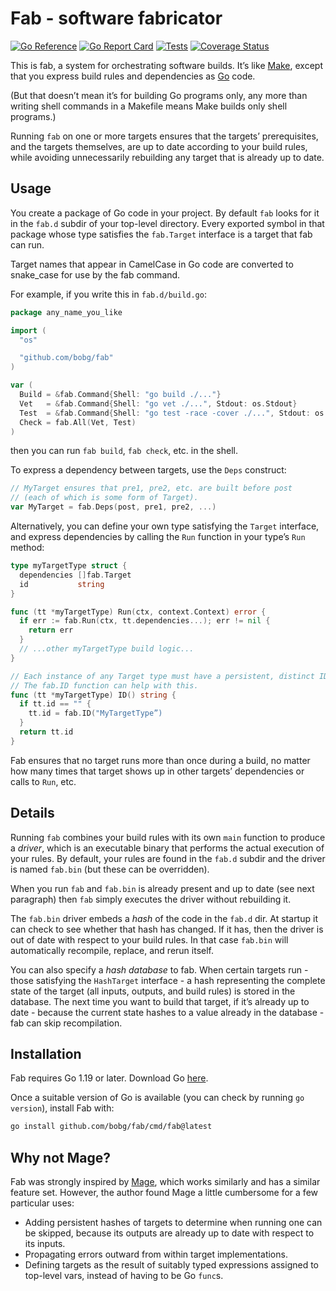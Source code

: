 # Fab - software fabricator

[![Go Reference](https://pkg.go.dev/badge/github.com/bobg/fab.svg)](https://pkg.go.dev/github.com/bobg/fab)
[![Go Report Card](https://goreportcard.com/badge/github.com/bobg/fab)](https://goreportcard.com/report/github.com/bobg/fab)
[![Tests](https://github.com/bobg/fab/actions/workflows/go.yml/badge.svg)](https://github.com/bobg/fab/actions/workflows/go.yml)
[![Coverage Status](https://coveralls.io/repos/github/bobg/fab/badge.svg?branch=main)](https://coveralls.io/github/bobg/fab?branch=main)

This is fab,
a system for orchestrating software builds.
It’s like [Make](https://en.wikipedia.org/wiki/Make_(software)),
except that you express build rules and dependencies as [Go](https://go.dev/) code.

(But that doesn’t mean it’s for building Go programs only,
any more than writing shell commands in a Makefile means Make builds only shell programs.)

Running `fab` on one or more targets ensures that the targets’ prerequisites,
and the targets themselves,
are up to date according to your build rules,
while avoiding unnecessarily rebuilding any target that is already up to date.

## Usage

You create a package of Go code in your project.
By default `fab` looks for it in the `fab.d` subdir of your top-level directory.
Every exported symbol in that package
whose type satisfies the `fab.Target` interface
is a target that fab can run.

Target names that appear in CamelCase in Go code
are converted to snake_case for use by the fab command.

For example, if you write this in `fab.d/build.go`:

```go
package any_name_you_like

import (
  "os"

  "github.com/bobg/fab"
)

var (
  Build = &fab.Command{Shell: "go build ./..."}
  Vet   = &fab.Command{Shell: "go vet ./...", Stdout: os.Stdout}
  Test  = &fab.Command{Shell: "go test -race -cover ./...", Stdout: os.Stdout}
  Check = fab.All(Vet, Test)
)
```

then you can run `fab build`, `fab check`, etc. in the shell.

To express a dependency between targets, use the `Deps` construct:

```go
// MyTarget ensures that pre1, pre2, etc. are built before post
// (each of which is some form of Target).
var MyTarget = fab.Deps(post, pre1, pre2, ...)
```

Alternatively,
you can define your own type satisfying the `Target` interface,
and express dependencies by calling the `Run` function in your type’s `Run` method:

```go
type myTargetType struct {
  dependencies []fab.Target
  id           string
}

func (tt *myTargetType) Run(ctx, context.Context) error {
  if err := fab.Run(ctx, tt.dependencies...); err != nil {
    return err
  }
  // ...other myTargetType build logic...
}

// Each instance of any Target type must have a persistent, distinct ID.
// The fab.ID function can help with this.
func (tt *myTargetType) ID() string {
  if tt.id == "" {
    tt.id = fab.ID("MyTargetType”)
  }
  return tt.id
}
```

Fab ensures that no target runs more than once during a build,
no matter how many times that target shows up in other targets’ dependencies
or calls to `Run`, etc.

## Details

Running `fab` combines your build rules with its own `main` function to produce a _driver_,
which is an executable binary that performs the actual execution of your rules.
By default, your rules are found in the `fab.d` subdir and the driver is named `fab.bin`
(but these can be overridden).

When you run `fab` and `fab.bin` is already present and up to date
(see next paragraph)
then `fab` simply executes the driver without rebuilding it.

The `fab.bin` driver embeds a _hash_ of the code in the `fab.d` dir.
At startup it can check to see whether that hash has changed.
If it has, then the driver is out of date with respect to your build rules.
In that case `fab.bin` will automatically recompile, replace, and rerun itself.

You can also specify a _hash database_ to fab.
When certain targets run -
those satisfying the `HashTarget` interface -
a hash representing the complete state of the target
(all inputs, outputs, and build rules)
is stored in the database.
The next time you want to build that target,
if it’s already up to date -
because the current state hashes to a value already in the database -
fab can skip recompilation.

## Installation

Fab requires Go 1.19 or later.
Download Go [here](https://go.dev/dl/).

Once a suitable version of Go is available
(you can check by running `go version`),
install Fab with:

```sh
go install github.com/bobg/fab/cmd/fab@latest
```

## Why not Mage?

Fab was strongly inspired by [Mage](https://magefile.org/),
which works similarly and has a similar feature set.
However, the author found Mage a little cumbersome for a few particular uses:

- Adding persistent hashes of targets
  to determine when running one can be skipped,
  because its outputs are already up to date
  with respect to its inputs.
- Propagating errors outward from within target implementations.
- Defining targets as the result of suitably typed expressions assigned to top-level vars,
  instead of having to be Go `func`s.
